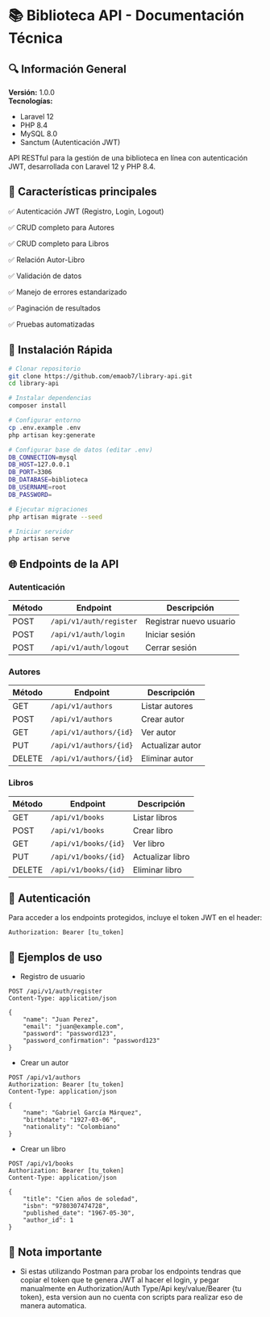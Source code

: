 # 📚 Biblioteca API - Documentación Técnica

## 🔍 Información General
**Versión:** 1.0.0  
**Tecnologías:**  
- Laravel 12
- PHP 8.4
- MySQL 8.0
- Sanctum (Autenticación JWT)

API RESTful para la gestión de una biblioteca en línea con autenticación JWT, desarrollada con Laravel 12 y PHP 8.4.

## 📌 Características principales

✅ Autenticación JWT (Registro, Login, Logout)

✅ CRUD completo para Autores

✅ CRUD completo para Libros

✅ Relación Autor-Libro

✅ Validación de datos

✅ Manejo de errores estandarizado

✅ Paginación de resultados

✅ Pruebas automatizadas


## 🚀 Instalación Rápida

```bash
# Clonar repositorio
git clone https://github.com/emaob7/library-api.git
cd library-api

# Instalar dependencias
composer install

# Configurar entorno
cp .env.example .env
php artisan key:generate

# Configurar base de datos (editar .env)
DB_CONNECTION=mysql
DB_HOST=127.0.0.1
DB_PORT=3306
DB_DATABASE=biblioteca
DB_USERNAME=root
DB_PASSWORD=

# Ejecutar migraciones
php artisan migrate --seed

# Iniciar servidor
php artisan serve

```
## 🌐 Endpoints de la API

### Autenticación

| Método | Endpoint                     | Descripción                |
|--------|------------------------------|----------------------------|
| POST   | `/api/v1/auth/register`      | Registrar nuevo usuario    |
| POST   | `/api/v1/auth/login`         | Iniciar sesión            |
| POST   | `/api/v1/auth/logout`        | Cerrar sesión             |

### Autores

| Método | Endpoint                     | Descripción                |
|--------|------------------------------|----------------------------|
| GET    | `/api/v1/authors`            | Listar autores            |
| POST   | `/api/v1/authors`            | Crear autor               |
| GET    | `/api/v1/authors/{id}`       | Ver autor                 |
| PUT    | `/api/v1/authors/{id}`       | Actualizar autor          |
| DELETE | `/api/v1/authors/{id}`       | Eliminar autor            |

### Libros

| Método | Endpoint                     | Descripción                |
|--------|------------------------------|----------------------------|
| GET    | `/api/v1/books`              | Listar libros             |
| POST   | `/api/v1/books`              | Crear libro               |
| GET    | `/api/v1/books/{id}`         | Ver libro                 |
| PUT    | `/api/v1/books/{id}`         | Actualizar libro          |
| DELETE | `/api/v1/books/{id}`         | Eliminar libro            |


## 🔐 Autenticación

Para acceder a los endpoints protegidos, incluye el token JWT en el header:

```http
Authorization: Bearer [tu_token]
```
## 📝 Ejemplos de uso
- Registro de usuario
```http
POST /api/v1/auth/register
Content-Type: application/json

{
    "name": "Juan Perez",
    "email": "juan@example.com",
    "password": "password123",
    "password_confirmation": "password123"
}
```
- Crear un autor
```http
POST /api/v1/authors
Authorization: Bearer [tu_token]
Content-Type: application/json

{
    "name": "Gabriel García Márquez",
    "birthdate": "1927-03-06",
    "nationality": "Colombiano"
}
```
- Crear un libro
```http
POST /api/v1/books
Authorization: Bearer [tu_token]
Content-Type: application/json

{
    "title": "Cien años de soledad",
    "isbn": "9780307474728",
    "published_date": "1967-05-30",
    "author_id": 1
}
```
## 📌 Nota importante

- Si estas utilizando Postman para probar los endpoints tendras que copiar el token que te genera JWT al hacer el login, y pegar manualmente en Authorization/Auth Type/Api key/value/Bearer {tu token}, esta version aun no cuenta con scripts para realizar eso de manera automatica.
